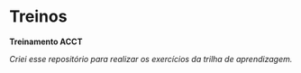 # Treinos
**Treinamento ACCT**

*Criei esse repositório para realizar os exercícios da trilha de aprendizagem.*

